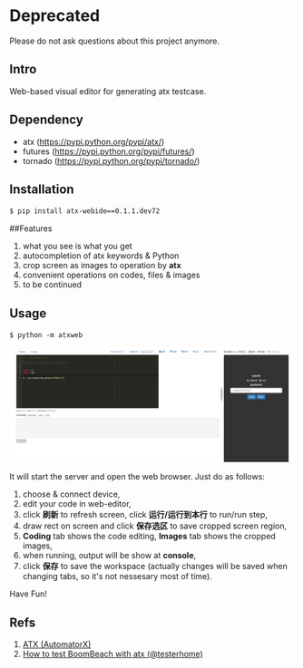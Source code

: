 # Deprecated
Please do not ask questions about this project anymore.

## Intro
Web-based visual editor for generating atx testcase.

## Dependency
- atx (https://pypi.python.org/pypi/atx/)
- futures (https://pypi.python.org/pypi/futures/)
- tornado (https://pypi.python.org/pypi/tornado/)

## Installation
```bash
$ pip install atx-webide==0.1.1.dev72
```

##Features
1. what you see is what you get
2. autocompletion of atx keywords & Python
3. crop screen as images to operation by **atx**
4. convenient operations on codes, files & images
5. to be continued

## Usage
```
$ python -m atxweb
```
![screenshot](docs/screenshot.png)

It will start the server and open the web browser. Just do as follows:

1. choose & connect device,
2. edit your code in web-editor,
3. click **刷新** to refresh screen, click **运行/运行到本行** to run/run step,
4. draw rect on screen and click **保存选区** to save cropped screen region,
5. **Coding** tab shows the code editing, **Images** tab shows the cropped images,
6. when running, output will be show at **console**,
7. click **保存** to save the workspace (actually changes will be saved when changing tabs, so it's not nessesary most of time).

Have Fun!

## Refs
1. [ATX (AutomatorX)](https://github.com/codeskyblue/AutomatorX)
2. [How to test BoomBeach with atx (@testerhome)](https://testerhome.com/topics/5923)
